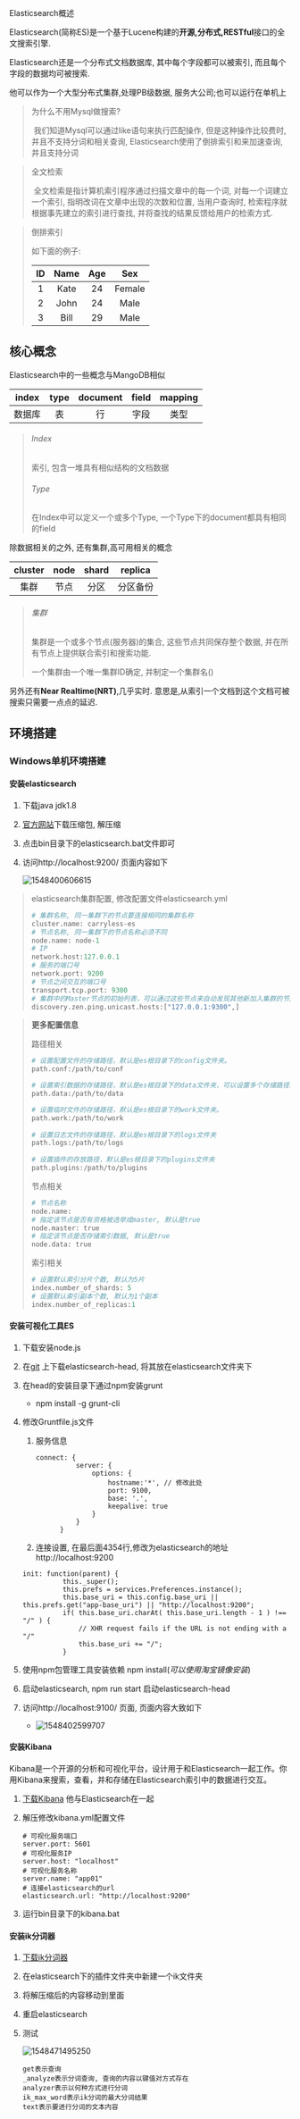 Elasticsearch概述

Elasticsearch(简称ES)是一个基于Lucene构建的**开源,分布式,RESTful**接口的全文搜索引擎. 

Elasticsearch还是一个分布式文档数据库, 其中每个字段都可以被索引, 而且每个字段的数据均可被搜索. 

他可以作为一个大型分布式集群,处理PB级数据, 服务大公司;也可以运行在单机上

> 为什么不用Mysql做搜索?
>
> ​	我们知道Mysql可以通过like语句来执行匹配操作, 但是这种操作比较费时, 并且不支持分词和相关查询, Elasticsearch使用了倒排索引和来加速查询, 并且支持分词

> 全文检索
>
> ​	全文检索是指计算机索引程序通过扫描文章中的每一个词, 对每一个词建立一个索引, 指明改词在文章中出现的次数和位置, 当用户查询时, 检索程序就根据事先建立的索引进行查找, 并将查找的结果反馈给用户的检索方式. 

> 倒排索引
>
> 如下面的例子:
>
> |  ID  | Name | Age  |  Sex   |
> | :--: | :--: | :--: | :----: |
> |  1   | Kate |  24  | Female |
> |  2   | John |  24  |  Male  |
> |  3   | Bill |  29  |  Male  |

## 核心概念

Elasticsearch中的一些概念与MangoDB相似

| index  | type | document | field | mapping |
| :----: | :--: | :------: | :---: | :-----: |
| 数据库 |  表  |    行    | 字段  |  类型   |

> ###### Index
>
> 索引, 包含一堆具有相似结构的文档数据
>
> ###### Type
>
> 在Index中可以定义一个或多个Type, 一个Type下的document都具有相同的field

除数据相关的之外, 还有集群,高可用相关的概念

| cluster | node | shard | replica  |
| :-----: | :--: | :---: | :------: |
|  集群   | 节点 | 分区  | 分区备份 |

> ###### 集群
>
> 集群是一个或多个节点(服务器)的集合, 这些节点共同保存整个数据, 并在所有节点上提供联合索引和搜索功能.
>
> 一个集群由一个唯一集群ID确定, 并制定一个集群名()

另外还有**Near Realtime(NRT)**,几乎实时. 意思是,从索引一个文档到这个文档可被搜索只需要一点点的延迟.

## 环境搭建

### Windows单机环境搭建

#### 安装elasticsearch

1. 下载java jdk1.8

2. [官方网站](https://www.elastic.co/)下载压缩包, 解压缩

3. 点击bin目录下的elasticsearch.bat文件即可

4. 访问http://localhost:9200/ 页面内容如下

   ![1548400606615](C:\Users\asus\AppData\Roaming\Typora\typora-user-images\1548400606615.png)

> elasticsearch集群配置, 修改配置文件elasticsearch.yml
>
> ```python
> # 集群名称, 同一集群下的节点要连接相同的集群名称
> cluster.name: carryless-es
> # 节点名称, 同一集群下的节点名称必须不同
> node.name: node-1
> # IP
> network.host:127.0.0.1
> # 服务的端口号
> network.port: 9200
> # 节点之间交互的端口号
> transport.tcp.port: 9300
> # 集群中的Master节点的初始列表，可以通过这些节点来自动发现其他新加入集群的节点
> discovery.zen.ping.unicast.hosts:["127.0.0.1:9300",]
> ```

> **更多配置信息**
>
> 路径相关
>
> ```python
> # 设置配置文件的存储路径，默认是es根目录下的config文件夹。
> path.conf:/path/to/conf
> 
> # 设置索引数据的存储路径，默认是es根目录下的data文件夹，可以设置多个存储路径，用逗号隔开
> path.data:/path/to/data
> 
> # 设置临时文件的存储路径，默认是es根目录下的work文件夹。
> path.work:/path/to/work
>     
> # 设置日志文件的存储路径，默认是es根目录下的logs文件夹
> path.logs:/path/to/logs
>     
> # 设置插件的存放路径，默认是es根目录下的plugins文件夹
> path.plugins:/path/to/plugins
> ```
>
> 节点相关
>
> ```python
> # 节点名称
> node.name: 
> # 指定该节点是否有资格被选举成master, 默认是true
> node.master: true
> # 指定该节点是否存储索引数据, 默认是true
> node.data: true
> ```
>
> 索引相关
>
> ```python
> # 设置默认索引分片个数, 默认为5片
> index.number_of_shards: 5
> # 设置默认索引副本个数, 默认为1个副本
> index.number_of_replicas:1
> ```
>
> 

#### 安装可视化工具ES

1. 下载安装node.js

2. 在[git](https://github.com/mobz/elasticsearch-head) 上下载elasticsearch-head, 将其放在elasticsearch文件夹下

3. 在head的安装目录下通过npm安装grunt

   - npm install -g grunt-cli

4. 修改Gruntfile.js文件

   1. 服务信息

      ```
      connect: {
      			server: {
      				options: {
      					hostname:'*', // 修改此处
      					port: 9100,
      					base: '.',
      					keepalive: true
      				}
      			}
      		}
      ```

   2.  连接设置, 在最后面4354行,修改为elasticsearch的地址 http://localhost:9200

      ```
      init: function(parent) {
      			this._super();
      			this.prefs = services.Preferences.instance();
      			this.base_uri = this.config.base_uri || this.prefs.get("app-base_uri") || "http://localhost:9200";
      			if( this.base_uri.charAt( this.base_uri.length - 1 ) !== "/" ) {
      				// XHR request fails if the URL is not ending with a "/"
      				this.base_uri += "/";
      			}
      ```

5. 使用npm包管理工具安装依赖 npm install(*可以使用淘宝镜像安装*)

6. 启动elasticsearch, npm run start 启动elasticsearch-head

7. 访问http://localhost:9100/ 页面, 页面内容大致如下

   - ![1548402599707](C:\Users\asus\AppData\Roaming\Typora\typora-user-images\1548402599707.png)

#### 安装Kibana

Kibana是一个开源的分析和可视化平台，设计用于和Elasticsearch一起工作。你用Kibana来搜索，查看，并和存储在Elasticsearch索引中的数据进行交互。

1.  [下载Kibana](https://www.elastic.co/downloads) 他与Elasticsearch在一起

2. 解压修改kibana.yml配置文件

   ```
   # 可视化服务端口
   server.port: 5601
   # 可视化服务IP
   server.host: "localhost"
   # 可视化服务名称
   server.name: "app01"
   # 连接elasticsearch的url
   elasticsearch.url: "http://localhost:9200"
   ```

3. 运行bin目录下的kibana.bat

#### 安装ik分词器

1. [下载ik分词器](<https://github.com/medcl/elasticsearch-analysis-ik/releases>)

2. 在elasticsearch下的插件文件夹中新建一个ik文件夹

3. 将解压缩后的内容移动到里面

4. 重启elasticsearch

5. 测试

   ![1548471495250](C:\Users\asus\AppData\Roaming\Typora\typora-user-images\1548471495250.png)

   ```
   get表示查询
   _analyze表示分词查询, 查询的内容以键值对方式存在
   analyzer表示以何种方式进行分词
   ik_max_word表示ik分词的最大分词结果
   text表示要进行分词的文本内容
   ```

   





